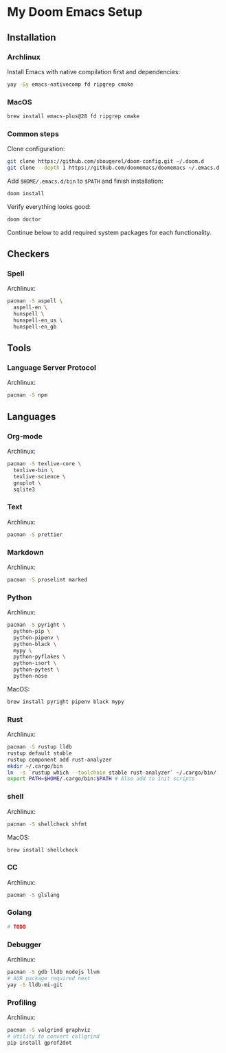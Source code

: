 # My Doom Emacs Setup

## Installation

### Archlinux

Install Emacs with native compilation first and dependencies:

```sh
yay -Sy emacs-nativecomp fd ripgrep cmake
```

### MacOS

```sh
brew install emacs-plus@28 fd ripgrep cmake
```

### Common steps

Clone configuration:

```sh
git clone https://github.com/sbougerel/doom-config.git ~/.doom.d
git clone --depth 1 https://github.com/doomemacs/doomemacs ~/.emacs.d
```

Add `$HOME/.emacs.d/bin` to `$PATH` and finish installation:

```sh
doom install
```

Verify everything looks good:

```sh
doom doctor
```

Continue below to add required system packages for each functionality.

## Checkers

### Spell

Archlinux:

```sh
pacman -S aspell \
  aspell-en \
  hunspell \
  hunspell-en_us \
  hunspell-en_gb
```

## Tools

### Language Server Protocol

Archlinux:

```sh
pacman -S npm
```

## Languages

### Org-mode

Archlinux:

```sh
pacman -S texlive-core \
  texlive-bin \
  texlive-science \
  gnuplot \
  sqlite3
```

### Text

Archlinux:

```sh
pacman -S prettier
```

### Markdown

Archlinux:

```sh
pacman -S proselint marked
```

### Python

Archlinux:

```sh
pacman -S pyright \
  python-pip \
  python-pipenv \
  python-black \
  mypy \
  python-pyflakes \
  python-isort \
  python-pytest \
  python-nose
```

MacOS:

```sh
brew install pyright pipenv black mypy
```

### Rust

Archlinux:

```sh
pacman -S rustup lldb
rustup default stable
rustup component add rust-analyzer
mkdir ~/.cargo/bin
ln  -s `rustup which --toolchain stable rust-analyzer` ~/.cargo/bin/
export PATH=$HOME/.cargo/bin:$PATH # Also add to init scripts
```

### shell

Archlinux:

```sh
pacman -S shellcheck shfmt
```

MacOS:

```sh
brew install shellcheck
```

### CC

Archlinux:

```sh
pacman -S glslang
```

### Golang

```sh
# TODO
```

### Debugger

Archlinux:

```sh
pacman -S gdb lldb nodejs llvm
# AUR package required next
yay -S lldb-mi-git
```

### Profiling

Archlinux:

```sh
pacman -S valgrind graphviz
# Utility to convert callgrind
pip install gprof2dot
```
